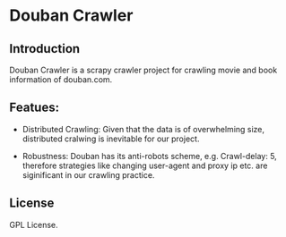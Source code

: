 # Douban Crawler

## Introduction

   Douban Crawler is a scrapy crawler project for crawling movie and book information of douban.com.

## Featues:

   * Distributed Crawling: Given that the data is of overwhelming size, distributed cralwing is inevitable for our project.

   * Robustness: Douban has its anti-robots scheme, e.g. Crawl-delay: 5, therefore strategies like changing user-agent and proxy ip etc. are siginificant in our crawling practice.

## License

   GPL License.
